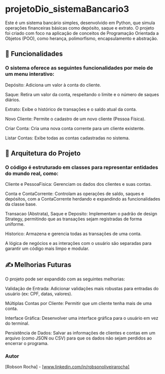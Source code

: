 # projetoDio_sistemaBancario3
Este é um sistema bancário simples, desenvolvido em Python, que simula operações financeiras básicas como depósito, saque e extrato. O projeto foi criado com foco na aplicação de conceitos de Programação Orientada a Objetos (POO), como herança, polimorfismo, encapsulamento e abstração.

## 🚀 Funcionalidades
### O sistema oferece as seguintes funcionalidades por meio de um menu interativo:

Depósito: Adiciona um valor à conta do cliente.

Saque: Retira um valor da conta, respeitando o limite e o número de saques diários.

Extrato: Exibe o histórico de transações e o saldo atual da conta.

Novo Cliente: Permite o cadastro de um novo cliente (Pessoa Física).

Criar Conta: Cria uma nova conta corrente para um cliente existente.

Listar Contas: Exibe todas as contas cadastradas no sistema.

## 🧠 Arquitetura do Projeto
### O código é estruturado em classes para representar entidades do mundo real, como:

Cliente e PessoaFisica: Gerenciam os dados dos clientes e suas contas.

Conta e ContaCorrente: Controlam as operações de saldo, saques e depósitos, com a ContaCorrente herdando e expandindo as funcionalidades da classe base.

Transacao (Abstrata), Saque e Deposito: Implementam o padrão de design Strategy, permitindo que as transações sejam registradas de forma uniforme.

Historico: Armazena e gerencia todas as transações de uma conta.

A lógica de negócios e as interações com o usuário são separadas para garantir um código mais limpo e modular.

## ✍️ Melhorias Futuras
O projeto pode ser expandido com as seguintes melhorias:

Validação de Entrada: Adicionar validações mais robustas para entradas do usuário (ex: CPF, datas, valores).

Múltiplas Contas por Cliente: Permitir que um cliente tenha mais de uma conta.

Interface Gráfica: Desenvolver uma interface gráfica para o usuário em vez do terminal.

Persistência de Dados: Salvar as informações de clientes e contas em um arquivo (como JSON ou CSV) para que os dados não sejam perdidos ao encerrar o programa.

### Autor
[Robson Rocha] - [www.linkedin.com/in/robsonoliveirarocha]


